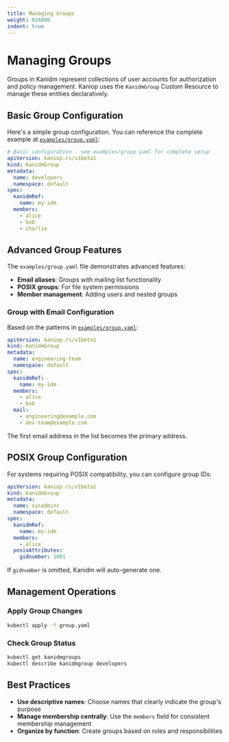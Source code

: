 ```yaml
---
title: Managing Groups
weight: 034000
indent: true
---
```


# Managing Groups

Groups in Kanidm represent collections of user accounts for authorization and policy management.
Kaniop uses the `KanidmGroup` Custom Resource to manage these entities declaratively.

## Basic Group Configuration

Here's a simple group configuration. You can reference the complete example at
[`examples/group.yaml`](https://github.com/pando85/kaniop/blob/{{KANIOP_VERSION}}/examples/group.yaml):

```yaml
# Basic configuration - see examples/group.yaml for complete setup
apiVersion: kaniop.rs/v1beta1
kind: KanidmGroup
metadata:
  name: developers
  namespace: default
spec:
  kanidmRef:
    name: my-idm
  members:
    - alice
    - bob
    - charlie
```

## Advanced Group Features

The `examples/group.yaml` file demonstrates advanced features:

- **Email aliases**: Groups with mailing list functionality
- **POSIX groups**: For file system permissions
- **Member management**: Adding users and nested groups

### Group with Email Configuration

Based on the patterns in
[`examples/group.yaml`](https://github.com/pando85/kaniop/blob/{{KANIOP_VERSION}}/examples/group.yaml):

```yaml
apiVersion: kaniop.rs/v1beta1
kind: KanidmGroup
metadata:
  name: engineering-team
  namespace: default
spec:
  kanidmRef:
    name: my-idm
  members:
    - alice
    - bob
  mail:
    - engineering@example.com
    - dev-team@example.com
```

The first email address in the list becomes the primary address.

## POSIX Group Configuration

For systems requiring POSIX compatibility, you can configure group IDs:

```yaml
apiVersion: kaniop.rs/v1beta1
kind: KanidmGroup
metadata:
  name: sysadmins
  namespace: default
spec:
  kanidmRef:
    name: my-idm
  members:
    - alice
  posixAttributes:
    gidnumber: 1001
```

If `gidnumber` is omitted, Kanidm will auto-generate one.

## Management Operations

### Apply Group Changes

```bash
kubectl apply -f group.yaml
```

### Check Group Status

```bash
kubectl get kanidmgroups
kubectl describe kanidmgroup developers
```

## Best Practices

- **Use descriptive names**: Choose names that clearly indicate the group's purpose
- **Manage membership centrally**: Use the `members` field for consistent membership management
- **Organize by function**: Create groups based on roles and responsibilities
